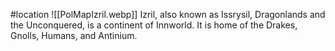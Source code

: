 #location
![[PolMapIzril.webp]]
Izril, also known as Issrysil, Dragonlands and the Unconquered, is a continent of Innworld. It is home of the Drakes, Gnolls, Humans, and Antinium.

